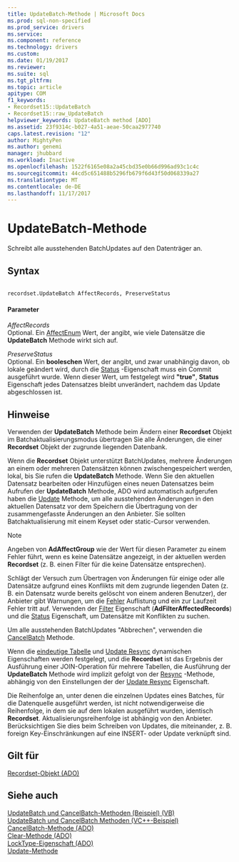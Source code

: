 ```yaml
---
title: UpdateBatch-Methode | Microsoft Docs
ms.prod: sql-non-specified
ms.prod_service: drivers
ms.service: 
ms.component: reference
ms.technology: drivers
ms.custom: 
ms.date: 01/19/2017
ms.reviewer: 
ms.suite: sql
ms.tgt_pltfrm: 
ms.topic: article
apitype: COM
f1_keywords:
- Recordset15::UpdateBatch
- Recordset15::raw_UpdateBatch
helpviewer_keywords: UpdateBatch method [ADO]
ms.assetid: 23f9314c-b027-4a51-aeae-50caa2977740
caps.latest.revision: "12"
author: MightyPen
ms.author: genemi
manager: jhubbard
ms.workload: Inactive
ms.openlocfilehash: 1522f6165e08a2a45cbd35e0b66d996ad93c1c4c
ms.sourcegitcommit: 44cd5c651488b5296fb679f6d43f50d068339a27
ms.translationtype: MT
ms.contentlocale: de-DE
ms.lasthandoff: 11/17/2017
---
```

# <a name="updatebatch-method"></a>UpdateBatch-Methode
Schreibt alle ausstehenden BatchUpdates auf den Datenträger an.  
  
## <a name="syntax"></a>Syntax  
  
```  
  
recordset.UpdateBatch AffectRecords, PreserveStatus  
```  
  
#### <a name="parameters"></a>Parameter  
 *AffectRecords*  
 Optional. Ein [AffectEnum](../../../ado/reference/ado-api/affectenum.md) Wert, der angibt, wie viele Datensätze die **UpdateBatch** Methode wirkt sich auf.  
  
 *PreserveStatus*  
 Optional. Ein **booleschen** Wert, der angibt, und zwar unabhängig davon, ob lokale geändert wird, durch die [Status](../../../ado/reference/ado-api/status-property-ado-recordset.md) -Eigenschaft muss ein Commit ausgeführt wurde. Wenn dieser Wert, um festgelegt wird **"true"**, **Status** Eigenschaft jedes Datensatzes bleibt unverändert, nachdem das Update abgeschlossen ist.  
  
## <a name="remarks"></a>Hinweise  
 Verwenden der **UpdateBatch** Methode beim Ändern einer **Recordset** Objekt im Batchaktualisierungsmodus übertragen Sie alle Änderungen, die einer **Recordset** Objekt der zugrunde liegenden Datenbank.  
  
 Wenn die **Recordset** Objekt unterstützt BatchUpdates, mehrere Änderungen an einem oder mehreren Datensätzen können zwischengespeichert werden, lokal, bis Sie rufen die **UpdateBatch** Methode. Wenn Sie den aktuellen Datensatz bearbeiten oder Hinzufügen eines neuen Datensatzes beim Aufrufen der **UpdateBatch** Methode, ADO wird automatisch aufgerufen haben die [Update](../../../ado/reference/ado-api/update-method.md) Methode, um alle ausstehenden Änderungen in den aktuellen Datensatz vor dem Speichern die Übertragung von der zusammengefasste Änderungen an den Anbieter. Sie sollten Batchaktualisierung mit einem Keyset oder static-Cursor verwenden.  
  
> [!NOTE]
>  Angeben von **AdAffectGroup** wie der Wert für diesen Parameter zu einem Fehler führt, wenn es keine Datensätze angezeigt, in der aktuellen werden **Recordset** (z. B. einen Filter für die keine Datensätze entsprechen).  
  
 Schlägt der Versuch zum Übertragen von Änderungen für einige oder alle Datensätze aufgrund eines Konflikts mit dem zugrunde liegenden Daten (z. B. ein Datensatz wurde bereits gelöscht von einem anderen Benutzer), der Anbieter gibt Warnungen, um die [Fehler](../../../ado/reference/ado-api/errors-collection-ado.md) Auflistung und ein zur Laufzeit Fehler tritt auf. Verwenden der [Filter](../../../ado/reference/ado-api/filter-property.md) Eigenschaft (**AdFilterAffectedRecords**) und die [Status](../../../ado/reference/ado-api/status-property-ado-recordset.md) Eigenschaft, um Datensätze mit Konflikten zu suchen.  
  
 Um alle ausstehenden BatchUpdates "Abbrechen", verwenden die [CancelBatch](../../../ado/reference/ado-api/cancelbatch-method-ado.md) Methode.  
  
 Wenn die [eindeutige Tabelle](../../../ado/reference/ado-api/unique-table-unique-schema-unique-catalog-properties-dynamic-ado.md) und [Update Resync](../../../ado/reference/ado-api/update-resync-property-dynamic-ado.md) dynamischen Eigenschaften werden festgelegt, und die **Recordset** ist das Ergebnis der Ausführung einer JOIN-Operation für mehrere Tabellen, die Ausführung der **UpdateBatch** Methode wird implizit gefolgt von der [Resync](../../../ado/reference/ado-api/resync-method.md) -Methode, abhängig von den Einstellungen der der [Update Resync](../../../ado/reference/ado-api/update-resync-property-dynamic-ado.md) Eigenschaft.  
  
 Die Reihenfolge an, unter denen die einzelnen Updates eines Batches, für die Datenquelle ausgeführt werden, ist nicht notwendigerweise die Reihenfolge, in dem sie auf dem lokalen ausgeführt wurden, identisch **Recordset**. Aktualisierungsreihenfolge ist abhängig von den Anbieter. Berücksichtigen Sie dies beim Schreiben von Updates, die miteinander, z. B. foreign Key-Einschränkungen auf eine INSERT- oder Update verknüpft sind.  
  
## <a name="applies-to"></a>Gilt für  
 [Recordset-Objekt (ADO)](../../../ado/reference/ado-api/recordset-object-ado.md)  
  
## <a name="see-also"></a>Siehe auch  
 [UpdateBatch und CancelBatch-Methoden (Beispiel) (VB)](../../../ado/reference/ado-api/updatebatch-and-cancelbatch-methods-example-vb.md)   
 [UpdateBatch und CancelBatch Methoden (VC++-Beispiel)](../../../ado/reference/ado-api/updatebatch-and-cancelbatch-methods-example-vc.md)   
 [CancelBatch-Methode (ADO)](../../../ado/reference/ado-api/cancelbatch-method-ado.md)   
 [Clear-Methode (ADO)](../../../ado/reference/ado-api/clear-method-ado.md)   
 [LockType-Eigenschaft (ADO)](../../../ado/reference/ado-api/locktype-property-ado.md)   
 [Update-Methode](../../../ado/reference/ado-api/update-method.md)
